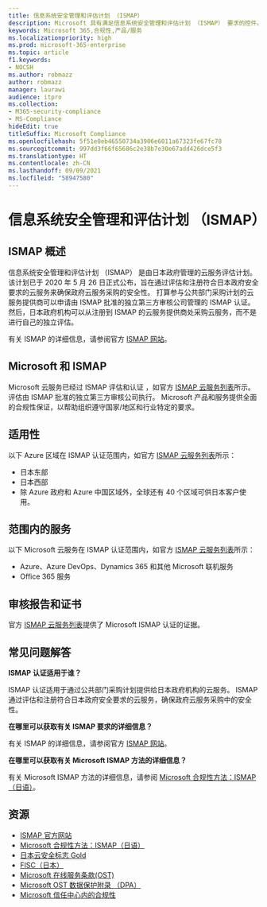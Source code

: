 ```yaml
---
title: 信息系统安全管理和评估计划 （ISMAP）
description: Microsoft 具有满足信息系统安全管理和评估计划 （ISMAP） 要求的控件。
keywords: Microsoft 365,合规性,产品/服务
ms.localizationpriority: high
ms.prod: microsoft-365-enterprise
ms.topic: article
f1.keywords:
- NOCSH
ms.author: robmazz
author: robmazz
manager: laurawi
audience: itpro
ms.collection:
- M365-security-compliance
- MS-Compliance
hideEdit: true
titleSuffix: Microsoft Compliance
ms.openlocfilehash: 5f51e0eb46550734a3906e6011a67323fe67fc78
ms.sourcegitcommit: 997dd3f66f65686c2e38b7e30e67add426dce5f3
ms.translationtype: HT
ms.contentlocale: zh-CN
ms.lasthandoff: 09/09/2021
ms.locfileid: "58947580"
---
```

# <a name="information-system-security-management-and-assessment-program-ismap"></a>信息系统安全管理和评估计划 （ISMAP）

## <a name="ismap-overview"></a>ISMAP 概述

信息系统安全管理和评估计划 （ISMAP） 是由日本政府管理的云服务评估计划。 该计划已于 2020 年 5 月 26 日正式公布，旨在通过评估和注册符合日本政府安全要求的云服务来确保政府云服务采购的安全性。 打算参与公共部门采购计划的云服务提供商可以申请由 ISMAP 批准的独立第三方审核公司管理的 ISMAP 认证。 然后，日本政府机构可以从注册到 ISMAP 的云服务提供商处采购云服务，而不是进行自己的独立评估。

有关 ISMAP 的详细信息，请参阅官方 [ISMAP 网站](https://www.ismap.go.jp/csm)。

## <a name="microsoft-and-ismap"></a>Microsoft 和 ISMAP

Microsoft 云服务已经过 ISMAP 评估和认证 ，如官方 [ISMAP 云服务列表](https://www.ismap.go.jp/csm?id=cloud_service_list)所示。 评估由 ISMAP 批准的独立第三方审核公司执行。 Microsoft 产品和服务提供全面的合规性保证，以帮助组织遵守国家/地区和行业特定的要求。

## <a name="applicability"></a>适用性

以下 Azure 区域在 ISMAP 认证范围内，如官方 [ISMAP 云服务列表](https://www.ismap.go.jp/csm?id=cloud_service_list)所示：

- 日本东部
- 日本西部
- 除 Azure 政府和 Azure 中国区域外，全球还有 40 个区域可供日本客户使用。

## <a name="services-in-scope"></a>范围内的服务

以下 Microsoft 云服务在 ISMAP 认证范围内，如官方 [ISMAP 云服务列表](https://www.ismap.go.jp/csm?id=cloud_service_list)所示：

- Azure、Azure DevOps、Dynamics 365 和其他 Microsoft 联机服务
- Office 365 服务

## <a name="audit-reports-and-certificates"></a>审核报告和证书

官方 [ISMAP 云服务列表](https://www.ismap.go.jp/csm?id=cloud_service_list)提供了 Microsoft ISMAP 认证的证据。

## <a name="frequently-asked-questions"></a>常见问题解答

**ISMAP 认证适用于谁？**

ISMAP 认证适用于通过公共部门采购计划提供给日本政府机构的云服务。 ISMAP 通过评估和注册符合日本政府安全要求的云服务，确保政府云服务采购中的安全性。

**在哪里可以获取有关 ISMAP 要求的详细信息？**

有关 ISMAP 的详细信息，请参阅官方 [ISMAP 网站](https://www.ismap.go.jp/csm)。

**在哪里可以获取有关 Microsoft ISMAP 方法的详细信息？**

有关 Microsoft ISMAP 方法的详细信息，请参阅 [Microsoft 合规性方法：ISMAP（日语）](https://www.microsoft.com/ja-jp/mscorp/legal/compliance?activetab=service%3aprimaryr7)。

## <a name="resources"></a>资源

- [ISMAP 官方网站](https://www.ismap.go.jp/csm)
- [Microsoft 合规性方法：ISMAP（日语）](https://www.microsoft.com/ja-jp/mscorp/legal/compliance?activetab=service%3aprimaryr7)
- [日本云安全标志 Gold](offering-cs-mark-gold-japan.md)
- [FISC（日本）](offering-fisc-japan.md)
- [Microsoft 在线服务条款(OST)](https://aka.ms/Online-Services-Terms)
- [Microsoft OST 数据保护附录 （DPA）](https://aka.ms/DPA)
- [Microsoft 信任中心内的合规性](https://www.microsoft.com/trust-center/compliance/compliance-overview)
